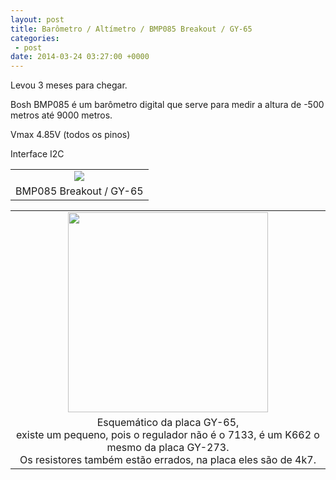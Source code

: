 ```yaml
---
layout: post
title: Barômetro / Altímetro / BMP085 Breakout / GY-65  
categories:
 - post
date: 2014-03-24 03:27:00 +0000
---
```


Levou 3 meses para chegar.  

  

<a name="more"></a>  
  

Bosh BMP085 é um barômetro digital que serve para medir a altura de -500 metros até 9000 metros.  

Vmax 4.85V (todos os pinos)  

Interface I2C  

  

<table align="center" cellpadding="0" cellspacing="0" class="tr-caption-container" style="margin-left: auto; margin-right: auto; text-align: center;"><tbody>
<tr><td style="text-align: center;"><a href="http://4.bp.blogspot.com/-eeiO3l1UDa4/Uy-k8NWo9nI/AAAAAAAApis/A9RIveySqbQ/s1600/GY-65-breakout.jpg" imageanchor="1" style="margin-left: auto; margin-right: auto;"><img border="0" src="http://4.bp.blogspot.com/-eeiO3l1UDa4/Uy-k8NWo9nI/AAAAAAAApis/A9RIveySqbQ/s1600/GY-65-breakout.jpg"/></a></td></tr>
<tr><td class="tr-caption" style="text-align: center;">BMP085 Breakout / GY-65</td></tr>
</tbody></table>

  

<table align="center" cellpadding="0" cellspacing="0" class="tr-caption-container" style="margin-left: auto; margin-right: auto; text-align: center;"><tbody>
<tr><td style="text-align: center;"><a href="http://4.bp.blogspot.com/-d_ZO0eS5FHk/Uy-k9wPyo1I/AAAAAAAApi0/kNDGXrHAZYA/s1600/GY-65-SCH.jpg" imageanchor="1" style="margin-left: auto; margin-right: auto;"><img border="0" height="320" src="http://4.bp.blogspot.com/-d_ZO0eS5FHk/Uy-k9wPyo1I/AAAAAAAApi0/kNDGXrHAZYA/s1600/GY-65-SCH.jpg" width="320"/></a></td></tr>
<tr><td class="tr-caption" style="text-align: center;">Esquemático da placa GY-65,<br/>
existe um pequeno, pois o regulador não é o 7133, é um K662 o mesmo da placa GY-273.<br/>
Os resistores também estão errados, na placa eles são de 4k7.</td></tr>
</tbody></table>

  